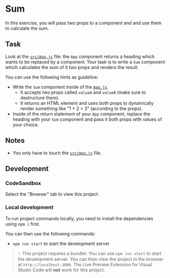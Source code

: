 # Sum

In this exercise, you will pass two props to a component and and use them to calculate the sum.

## Task

Look at the [`src/App.js`](./src/App.js) file: the `App` component returns a heading which wants to be replaced by a component. Your task is to write a `Sum` component which calculates the sum of it two props and renders the result.

You can use the following hints as guideline:

- Write the `Sum` component inside of the [`App.js`](src/App.js).
  - It accepts two props called `valueA` and `valueB` (make sure to destructure them).
  - It returns an HTML element and uses both props to dynamically render something like "1 + 2 = 3" (according to the props).
- Inside of the return statement of your `App` component, replace the heading with your `Sum` component and pass it both props with values of your choice.

## Notes

- You only have to touch the [`src/App.js`](./src/App.js) file.

## Development

### CodeSandbox

Select the "Browser" tab to view this project.

### Local development

To run project commands locally, you need to install the dependencies using `npm i` first.

You can then use the following commands:

- `npm run start` to start the development server

> 💡 This project requires a bundler. You can use `npm run start` to start the development server. You can then view the project in the browser at `http://localhost:3000`. The Live Preview Extension for Visual Studio Code will **not** work for this project.
